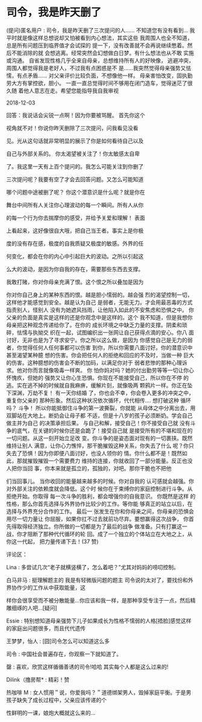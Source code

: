 # 司令，我是昨天删了

(提问)匿名用户 : 司令，我是昨天删了三次提问的人…… 不知道您有没有看到… 我平时就是像这样总想说却又怕被看到内心想法，其实这些 我周围人也全不知道，总是所有问题压到临界值才会试探的 提一下，没有改善就不会再说继续憋着。然后不能消除的就 会想逃离。经常突然会幻想做白日梦。有什么想法也从不敢 实施或沟通。 自省发现性格几乎全来自母亲，总想维持所有人的好映像， 逃避冲突，周围人都觉得我是老好人，不过我有点困惑是不 是……我突然觉得母亲强势又怯懦，有点矛盾…… 对父亲评价比较负面，不想像他一样。 母亲害怕改变，固执勤劳大方有掌控欲，胆小。 一直一直总觉得时间不够用在闭门造车，觉得迷茫了很久随 着他人意志在走。希望您能指导我自我审视

2018-12-03

回答：我说话会尖锐一点啊！因为你要被骂醒。 首先你这个

视角就不对！你说你昨天删除了三次提问，问我看见没看

见。光从这句话就非常明显的展示了你是如何看待自己以及

自己与外部关系的。 你太渴望被关注了！你太敏感太自卑

了。我这里一天有上百个提问的。我怎么可能关注到你删了

三次提问呢？我要有空了才会去回答问题。又怎么可能知道

哪个问题中途被删了呢？ 你这个潜意识是什么呢？就是你在

舞台中间所有人关注你心理波动的每一个瞬间。所有人从你

的每一个行为你去揣摩你的感受，并给予关爱和理解！ 表面

上看起来，这好像很自大哦，把自己当王者。事实上是你极

度的没有存在感，极度的自我质疑又极度的敏感。外界的任

何变化，都会在你的内心中引起巨大的波动。之所以引起这

么大的波动，是因为你自我的存在，需要那些东西去支撑。

我敢打赌，你对你母亲充满了恨。这个恨之所以叠加是因为

你对你自己身上的某种东西的恨。越是胆小懦弱的。越会强 烈的渴望控制一切，这样他才能感觉到安全。越是认为自己 是弱者，无能无力。才会用最恶毒的方式指责别人，怪别人 没有为她遮风挡雨，让他陷入如此的不安焦虑和恐惧之中。 你父亲的负面是真实是这样的还是你观念中是这样的。这个 我不知道，但是我想你母亲把这种观念传递给你了。在你的 成长环境之中缺乏力量的支撑。阴柔和琐碎，怯懦与执拗交 织在一起，试图编织出一张网让自己获得点滴的安心。你八 面讨好，无非也是为了寻求安宁。你之所以这么做，是因为 你感觉自己是无力的弱者，你觉得任何人任何事都可以伤害 到你，所以你需要八面讨好。你的潜意识中甚至渴望某种臆 想的伤害。你会把任何人的拒绝和回应的不及时，当做一种 巨大的伤害。这种臆想的伤害会不断的加码，以满足你对于 弱者悲惨的那种心理诉求。他对你而言就像吸毒一样爽。 你 怕你妈对吗？她的付出勤劳等等一切让你心怀愧疚，但她的 强势又让你心生恐惧。你现在不能接受自己，所以你在不停 的逃。实在逃不掉的时候就自我麻痹，缓解片刻，就像吸两 颗鸦片一样。你正在坠下深渊，万劫不复！ 有一天你结婚 了，你也会不幸，你会卷入更多的冲突之中，重复你父亲的 那种形象。然后这种状况依次循环，代代相传.... 想打破这种 循环吗？ 斗争！ 所以你能抵御住斗争的第一波撕裂，你就能 从母体之中分离出去，用双脚站在大地上。断奶会让母子都 不适，但是十八岁的孩子必须断奶。学会自己做主并为自己 的决策承担后果。 与自己和解，接受自己！你不接受自己就 没有斗争的底气，在关键的时候你还是会跪了！接受自己就 是接受所有的不堪和现在的一切问题。从这一刻开始立足改 变。你斗争的是姿态面对现有的一切裹挟。既然维持让别人 满意，让你心力憔悴，那干脆摧毁这种关系，你失去了什么 呢？你只失去了恐惧！因为你即便八面讨好，也没人领你的 情。你什么都不是！既然如此，那就摧毁摧毁一个需要费力 维持的连接，你就收回了一部分能量。反正也没人把你当回 事，你本来就是孤立的，孤独的，对吧。那你干脆也不把他

们当回事儿。 当你收回的能量越来越多的时候。你对自我的 认可感就会越强。你对外部关注的依赖度就会降低。这个时 候你在于束缚你的家庭控制进行斗争。从拒绝开始。你取得 每一次斗争的胜利，都会增强你的自我意识。 你既然是这样 的性格，那么你首先选择与外界协作比较少的工作。等你能 够真正的站立以后，在选择与外界充分合作的工作。 最后一 张发生在你和你母亲之间，你母亲的恐惧会用尽一切力量让 你屈服，如果你扛不过去就前功尽弃。要想赢得这次战争， 你首先得取得经济独立。你所做的一切都是为了最后的战争 做准备。只有打赢这一战，你才阻断了那种代代循环的轮 回。成了一个独立的个体站立在大地之上，从你这一代起， 把力量传递下去！(37 赞)

评论区：

Lina : 多尝试几次“老子就横竖横了，怎么着吧？”尤其对妈妈的唠叨控制。

白马非马 : 挺理解题主的 我是有轻微版问题的题主 司令说的太对了，要找份和外界协作少的工作从中获取能量，这

样你会很享受而不被分散能量…你应该和我一样，是那种享受专注于一点，然后精雕细琢的人吧…[疑问]

Essie : 特别想知道母亲强势下儿子如果成长为性格不懦弱的人格[捂脸]感觉这样的家庭出问题很多，而且代代遗传

王梦梦，怡人 : [囧]司令怎么可以知道这么多

司令 : 中国社会普遍存在，你观察一下就知道了。

罄 : 喜欢，欣赏这样循循善诱的司令!哈哈 其实每个人都是这么过来的!

Dilink（撸房帮* : 精彩！赞

热咖啡 M : 女人惯用＂说，你爱我吗？＂道德绑架男人，毁掉家庭平衡。于是男孩子缺失了成长过程中，父亲应该传递的个

性鲜明的一课，娘炮大概就这么来的…
